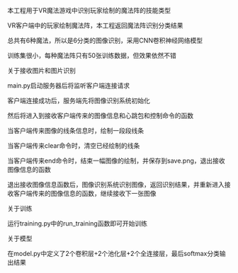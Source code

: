 本工程用于VR魔法游戏中识别玩家绘制的魔法阵的技能类型

VR客户端中的玩家绘制魔法阵，本工程返回魔法阵识别分类结果

总共有6种魔法，所以是6分类的图像识别，采用CNN卷积神经网络模型

训练集很小，每种魔法阵只有50张训练数据，但效果依然不错




关于接收图片和图片识别


main.py启动服务器后将监听客户端连接请求

客户端连接成功后，服务端先将图像识别系统初始化

然后将进入到接收客户端传来的图像信息和心跳包和控制命令的函数

当客户端传来图像的线条信息时，绘制一段段线条

当客户端传来clear命令时，清空已经绘制的线条

当客户端传来end命令时，结束一幅图像的绘制，并保存到save.png，退出接收图像信息的函数

退出接收图像信息函数后，图像识别系统识别图像，返回识别结果，并重新进入接收客户端传来的图像信息的函数，继续接收下一张图像




关于训练


运行training.py中的run_training函数即可开始训练




关于模型


在model.py中定义了2个卷积层+2个池化层+2个全连接层，最后softmax分类输出结果
